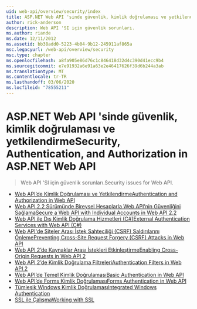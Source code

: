 ```yaml
---
uid: web-api/overview/security/index
title: ASP.NET Web API 'sinde güvenlik, kimlik doğrulaması ve yetkilendirme | Microsoft Docs
author: rick-anderson
description: Web API 'SI için güvenlik sorunları.
ms.author: riande
ms.date: 12/11/2012
ms.assetid: bb38add0-5223-4b04-9b12-245911af865a
msc.legacyurl: /web-api/overview/security
msc.type: chapter
ms.openlocfilehash: a8fa905e86d76c1c846418d32d4c390d41ecc9b4
ms.sourcegitcommit: e7e91932a6e91a63e2e46417626f39d6b244a3ab
ms.translationtype: MT
ms.contentlocale: tr-TR
ms.lasthandoff: 03/06/2020
ms.locfileid: "78555211"
---
```

# <a name="security-authentication-and-authorization-in-aspnet-web-api"></a><span data-ttu-id="38a0d-103">ASP.NET Web API 'sinde güvenlik, kimlik doğrulaması ve yetkilendirme</span><span class="sxs-lookup"><span data-stu-id="38a0d-103">Security, Authentication, and Authorization in ASP.NET Web API</span></span>

> <span data-ttu-id="38a0d-104">Web API 'SI için güvenlik sorunları.</span><span class="sxs-lookup"><span data-stu-id="38a0d-104">Security issues for Web API.</span></span>

- [<span data-ttu-id="38a0d-105">Web API’de Kimlik Doğrulaması ve Yetkilendirme</span><span class="sxs-lookup"><span data-stu-id="38a0d-105">Authentication and Authorization in Web API</span></span>](authentication-and-authorization-in-aspnet-web-api.md)
- [<span data-ttu-id="38a0d-106">Web API 2.2 Sürümünde Bireysel Hesaplarla Web API’nin Güvenliğini Sağlama</span><span class="sxs-lookup"><span data-stu-id="38a0d-106">Secure a Web API with Individual Accounts in Web API 2.2</span></span>](individual-accounts-in-web-api.md)
- [<span data-ttu-id="38a0d-107">Web API ile Dış Kimlik Doğrulama Hizmetleri (C#)</span><span class="sxs-lookup"><span data-stu-id="38a0d-107">External Authentication Services with Web API (C#)</span></span>](external-authentication-services.md)
- [<span data-ttu-id="38a0d-108">Web API'de Siteler Arası İstek Sahteciliği (CSRF) Saldırılarını Önleme</span><span class="sxs-lookup"><span data-stu-id="38a0d-108">Preventing Cross-Site Request Forgery (CSRF) Attacks in Web API</span></span>](preventing-cross-site-request-forgery-csrf-attacks.md)
- [<span data-ttu-id="38a0d-109">Web API 2’de Kaynaklar Arası İstekleri Etkinleştirme</span><span class="sxs-lookup"><span data-stu-id="38a0d-109">Enabling Cross-Origin Requests in Web API 2</span></span>](enabling-cross-origin-requests-in-web-api.md)
- [<span data-ttu-id="38a0d-110">Web API 2’de Kimlik Doğrulama Filtreleri</span><span class="sxs-lookup"><span data-stu-id="38a0d-110">Authentication Filters in Web API 2</span></span>](authentication-filters.md)
- [<span data-ttu-id="38a0d-111">Web API’de Temel Kimlik Doğrulaması</span><span class="sxs-lookup"><span data-stu-id="38a0d-111">Basic Authentication in Web API</span></span>](basic-authentication.md)
- [<span data-ttu-id="38a0d-112">Web API’de Forms Kimlik Doğrulaması</span><span class="sxs-lookup"><span data-stu-id="38a0d-112">Forms Authentication in Web API</span></span>](forms-authentication.md)
- [<span data-ttu-id="38a0d-113">Tümleşik Windows Kimlik Doğrulaması</span><span class="sxs-lookup"><span data-stu-id="38a0d-113">Integrated Windows Authentication</span></span>](integrated-windows-authentication.md)
- [<span data-ttu-id="38a0d-114">SSL ile Çalışma</span><span class="sxs-lookup"><span data-stu-id="38a0d-114">Working with SSL</span></span>](working-with-ssl-in-web-api.md)
